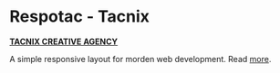 # Respotac - Tacnix

**[TACNIX CREATIVE AGENCY](http://www.tacnix.com/ "TACNIX CREATIVE AGENCY")**

A simple responsive layout for morden web development. Read [more](http://www.tacnix.com/respotac/ "more").
